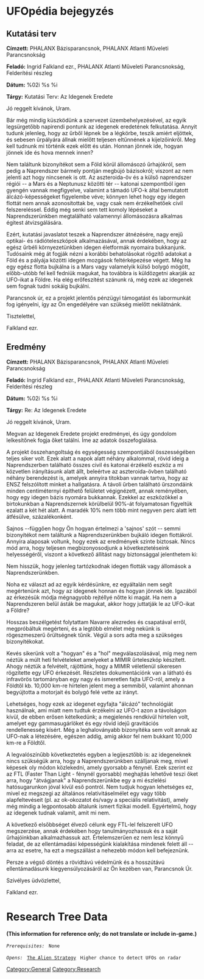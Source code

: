 # UFOpédia bejegyzés

## Kutatási terv

**Címzett:** PHALANX Bázisparancsnok, PHALANX Atlanti Műveleti
Parancsnokság

**Feladó:** Ingrid Falkland ezr., PHALANX Atlanti Műveleti
Parancsnokság, Felderítési részleg

**Dátum:** %02i %s %i

**Tárgy:** Kutatási Terv: Az Idegenek Eredete

Jó reggelt kívánok, Uram.

Bár még mindig küszködünk a szervezet üzembehelyezésével, az egyik
legsürgetőbb napirendi pontunk az idegenek eredetének felkutatása.
Annyit tudunk jelenleg, hogy az űrből lépnek be a légkörbe, teszik
amiért eljöttek, és sebesen űrpályára állnak mielőtt teljesen eltűnnének
a kijelzőinkről. Meg kell tudnunk mi történik ezek előtt és után. Honnan
jönnek ide, hogyan jönnek ide és hova mennek innen?

Nem találtunk bizonyítékot sem a Föld körül állomásozó űrhajókról, sem
pedig a Naprendszer bármely pontján megbújó bázisokról; viszont az nem
jelenti azt hogy nincsenek is ott. Az aszteroida-öv és a külső
naprendszer régiói -- a Mars és a Neptunusz közötti tér -- katonai
szempontból igen gyengén vannak megfigyelve, valamint a támadó UFO-k
által bemutatott álcázó-képességeket figyelembe véve; könnyen lehet hogy
egy idegen flottát nem annak azonosítottak be, vagy csak nem
érzékelhetőek civil felszereléssel. Eddig még senki sem tett komoly
lépéseket a Naprendszerünkben megtalálható valamennyi állomásozásra
alkalmas égitest átvizsgálására.

Ezért, kutatási javaslatot teszek a Naprendszer átnézésére, nagy erejű
optikai- és rádióteleszkópok alkalmazásával, annak érdekében, hogy az
egész űrbéli környezetünkben idegen életformák nyomaira bukkanjunk.
Tudósaink még át fogják nézni a korábbi behatolásokat rögzítő adatokat a
Föld és a pályája közötti idegen mozgások feltérképezése végett. Még ha
egy egész flotta bujkálna is a Mars vagy valamelyik külső bolygó mögött,
előbb-utóbb fel kell fedniük magukat, ha továbbra is küldözgetni akarják
az UFO-ikat a Földre. Ha elég erőfeszítést szánunk rá, még ezek az
idegenek sem fognak tudni sokáig bujkálni.

Parancsnok úr, ez a projekt jelentős pénzügyi támogatást és labormunkát
fog igényelni, így az Ön engedélyére van szükség mielőtt nekilátnánk.

Tisztelettel,

Falkland ezr.

## Eredmény

**Címzett:** PHALANX Bázisparancsnok, PHALANX Atlanti Műveleti
Parancsnokság

**Feladó:** Ingrid Falkland ezr., PHALANX Atlanti Műveleti
Parancsnokság, Felderítési részleg

**Dátum:** %02i %s %i

**Tárgy:** Re: Az Idegenek Eredete

Jó reggelt kívánok, Uram.

Megvan az Idegenek Eredete projekt eredményei, és úgy gondolom
lelkesítőnek fogja őket találni. Íme az adatok összefoglalása.

A projekt összehangoltság és egységesség szempontjából összességében
teljes siker volt. Ezek alatt a napok alatt néhány alkalommal, rövid
ideig a Naprendszerben található összes civil és katonai érzékelő eszköz
a mi közvetlen irányításunk alatt állt, beleértve az aszteroida-övben
található néhány berendezést is, amelyek annyira titokban vannak tartva,
hogy az ENSZ felszólított minket a hallgatásra. A távoli űrben található
űrszondáink minden centiméternyi építhető felületet végignézett, annak
reményében, hogy egy idegen bázis nyomára bukkannak. Ezekkel az
eszközökkel a birtokunkban a Naprendszernek körülbelül 90%-át
folyamatosan figyeltük ezalatt a két hét alatt. A maradék 10% nem több
mint negyven perc alatt lett átfésülve, százalékonként.

Sajnos --függően hogy Ön hogyan értelmezi a 'sajnos' szót -- semmi
bizonyítékot nem találtunk a Naprendszerünkben bujkáló idegen
flottákról. Annyira alaposak voltunk, hogy ezek az eredmények szinte
biztosak. Nincs mód arra, hogy teljesen megbizonyosodjunk a
következtetéseink helyességéről, viszont a következő állítást nagy
biztonsággal jelenthetem ki:

Nem hisszük, hogy jelenleg tartózkodnak idegen flották vagy állomások a
Naprendszerünkben.

Noha ez választ ad az egyik kérdésünkre, ez egyáltalán nem segít
megértenünk azt, hogy az idegenek honnan és hogyan jönnek ide. Igazából
az érkezésük módja mégnagyobb rejtéllyé nőtte ki magát. Ha nem a
Naprendszeren belül ásták be magukat, akkor hogy juttatják le az
UFO-ikat a Földre?

Hosszas beszélgetést folytattam Navarre alezredes és csapatával erről,
megpróbáltuk megérteni, és a legtöbb elmélet még nekünk is rögeszmeszerű
őrültségnek tűnik. Végül a sors adta meg a szükséges bizonyítékokat.

Kevés sikerünk volt a "hogyan" és a "hol" megválaszolásával, míg meg nem
néztük a múlt heti felvételeket amelyeket a MIMIR űrteleszkóp készített.
Ahogy néztük a felvételt, rájöttünk, hogy a MIMIR véletlenül sikeresen
rögzítette egy UFO érkezését. Részletes dokumentációnk van a látható és
infravörös tartományban egy nagy és ismeretlen fajta UFO-ról, amely a
Földtől kb. 10,000 km-re hírtelen jelent meg a semmiből, valamint
ahonnan begyújtotta a motorjait és bolygó felé vette az irányt.

Lehetséges, hogy ezek az idegenet egyfajta "álcázó" technológiát
használnak, ami miatt nem tudtuk érzékelni az UFO-t azon a távolságon
kívül, de ebben erősen kételkedünk; a megjelenés rendkívül hírtelen
volt, amelyet egy gammasugárlöket és egy rövid idejű gravitációs
rendellenesség kísért. Még a leghaloványabb bizonyítéka sem volt annak
az UFO-nak a létezésére, egészen addig, amíg akkor fel nem bukkant
10,000 km-re a Földtől.

A legvalószínűbb következtetés egyben a legijesztőbb is: az idegeneknek
nincs szükségük arra, hogy a Naprendszerünkben szálljanak meg, mivel
képesek oly módon közlekedni, amely gyorsabb a fénynél. Ezek szerint ez
az FTL (Faster Than Light - fénynél gyorsabb) meghajtás lehetővé teszi
őket arra, hogy "átvágjanak" a Naprendszerünkbe egy a mi észlelési
hatósugarunkon jóval kívül eső pontról. Nem tudjuk hogyan lehetséges ez,
mivel ez megszegi az általános relativitáselmélet egy vagy több
alapfeltevéseit (pl. az ok-okozatot és/vagy a speciális relativitást),
amely még mindig a legpontosabb általunk ismert fizikai modell.
Egyértelmű, hogy az idegenek tudnak valamit, amit mi nem.

A következő elsőbbséget élvező célunk egy FTL-lel felszerelt UFO
megszerzése, annak érdekében hogy tanulmányozhassuk és a saját
űrhajóinkban alkalmazhassuk azt. Értelemszerűen ez nem lesz könnyű
feladat, de az ellentámadási képességünk kialakítása mindenek felett áll
-- arra az esetre, ha ezt a megszállást a nehezebb módon kell
befejeznünk.

Persze a végső döntés a rövidtávú védelmünk és a hosszútávú
ellentámadásunk kiegyensúlyozásáról az Ön kezében van, Parancsnok Úr.

Szívélyes üdvözlettel,

Falkland ezr.

# Research Tree Data

**(This information for reference only; do not translate or include
in-game.)**

*`Prerequisites:`*
` None`

*`Opens:`*
` `[`The Alien Strategy`](Research/The_Alien_Strategy "wikilink")
` Higher chance to detect UFOs on radar`

[Category:General](Category:General "wikilink")
[Category:Research](Category:Research "wikilink")